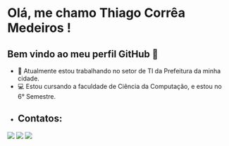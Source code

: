 # Olá, me chamo Thiago Corrêa Medeiros ! 
## Bem vindo ao meu perfil GitHub 👋

- :bookmark_tabs: Atualmente estou trabalhando no setor de TI da Prefeitura da minha cidade. 
- :computer: Estou cursando a faculdade de Ciência da Computação, e estou no 6° Semestre. 
- ## Contatos:
<div>
<a href="https://instagram.com/tcmed_/" target="_blank"><img loading="lazy" src="https://img.shields.io/badge/-Instagram-%23E4405F?style=for-the-badge&logo=instagram&logoColor=white" target="_blank"></a>
<a href = "mailto:contato@thicmedeiros"><img loading="lazy" src="https://img.shields.io/badge/Gmail-D14836?style=for-the-badge&logo=gmail&logoColor=white" target="_blank"></a>
<a href="https://www.linkedin.com/in/thiago-corrêa-medeiros-9a40372a1/" target="_blank"><img loading="lazy" src="https://img.shields.io/badge/-LinkedIn-%230077B5?style=for-the-badge&logo=linkedin&logoColor=white" target="_blank"></a>   
</div>

